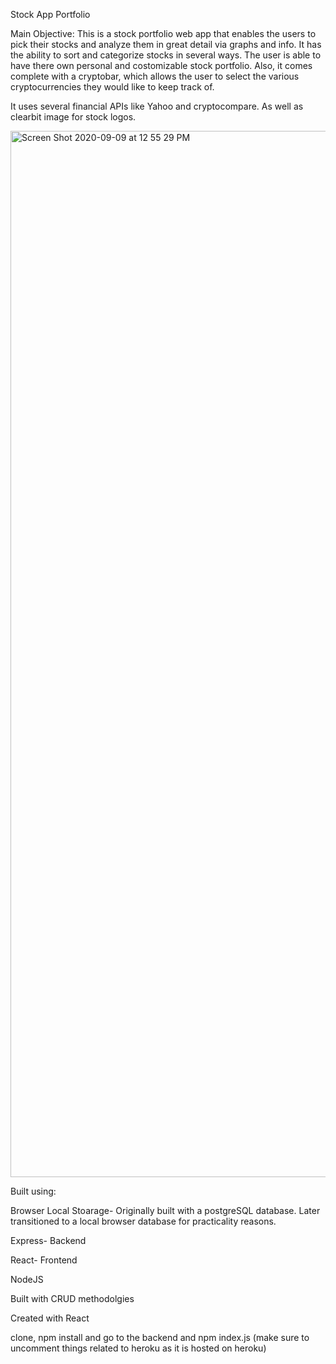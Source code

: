 Stock App Portfolio

Main Objective:
This is a stock portfolio web app that enables the users to pick their stocks and analyze them in great detail via graphs and info. It has the ability to sort and categorize stocks in several ways. The user is able to have there own personal and costomizable stock portfolio. Also, it comes complete with a cryptobar, which allows the user to select the various cryptocurrencies they would like to keep track of.

It uses several financial APIs like Yahoo and cryptocompare. As well as clearbit image for stock logos.


<img width="1674" alt="Screen Shot 2020-09-09 at 12 55 29 PM" src="https://user-images.githubusercontent.com/44282168/92647013-16d37c00-f29c-11ea-9797-fbb98862e3d1.png">

Built using:

Browser Local Stoarage- Originally built with a postgreSQL database. Later transitioned to a local browser database for practicality reasons.

Express- Backend

React- Frontend

NodeJS

Built with CRUD methodolgies


Created with React
 
clone, npm install and go to the backend and npm index.js (make sure to uncomment things related to heroku as it is hosted on heroku)

